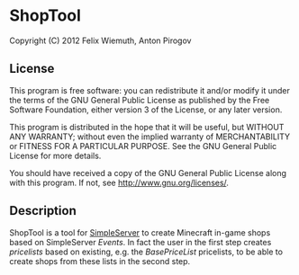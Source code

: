 ShopTool
========
Copyright (C) 2012 Felix Wiemuth, Anton Pirogov

License
-------

This program is free software: you can redistribute it and/or modify
it under the terms of the GNU General Public License as published by
the Free Software Foundation, either version 3 of the License, or
any later version.

This program is distributed in the hope that it will be useful,
but WITHOUT ANY WARRANTY; without even the implied warranty of
MERCHANTABILITY or FITNESS FOR A PARTICULAR PURPOSE.  See the
GNU General Public License for more details.

You should have received a copy of the GNU General Public License
along with this program.  If not, see <http://www.gnu.org/licenses/>.

Description
-----------
ShopTool is a tool for [SimpleServer](https://github.com/SimpleServer/SimpleServer)
to create Minecraft in-game shops based on SimpleServer *Events*.
In fact the user in the first step creates *pricelists* based on existing,
e.g. the *BasePriceList* pricelists, to be able to create shops from these
lists in the second step.

